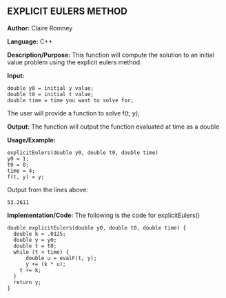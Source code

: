 ## EXPLICIT EULERS METHOD

**Author:** Claire Romney

**Language:** C++

**Description/Purpose:** This function will compute the solution to an initial value problem using the explicit eulers method.

**Input:**

  	double y0 = initial y value;
  	double t0 = initial t value;
  	double time = time you want to solve for;
  
  The user will provide a function to solve f(t, y);
  
**Output:** The function will output the function evaluated at time as a double

**Usage/Example:**

	explicitEulers(double y0, double t0, double time)
  	y0 = 1;
  	t0 = 0;
  	time = 4;
  	f(t, y) = y;

Output from the lines above:

	53.2611
    
**Implementation/Code:** The following is the code for explicitEulers()

  	double explicitEulers(double y0, double t0, double time) {
	  double k = .0125;
	  double y = y0;
	  double t = t0;
	  while (t < time) {
		  double u = evalF(t, y);
		  y += (k * u);
	  	t += k;
	  }
	  return y;
  	}
